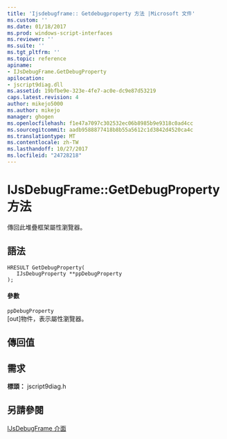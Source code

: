 ```yaml
---
title: 'Ijsdebugframe:: Getdebugproperty 方法 |Microsoft 文件'
ms.custom: ''
ms.date: 01/18/2017
ms.prod: windows-script-interfaces
ms.reviewer: ''
ms.suite: ''
ms.tgt_pltfrm: ''
ms.topic: reference
apiname:
- IJsDebugFrame.GetDebugProperty
apilocation:
- jscript9diag.dll
ms.assetid: 19bfbe9e-323e-4fe7-ac0e-dc9e87d53219
caps.latest.revision: 4
author: mikejo5000
ms.author: mikejo
manager: ghogen
ms.openlocfilehash: f1e47a7097c302532ec06b8985b9e9318c0ad4cc
ms.sourcegitcommit: aadb9588877418b8b55a5612c1d3842d4520ca4c
ms.translationtype: MT
ms.contentlocale: zh-TW
ms.lasthandoff: 10/27/2017
ms.locfileid: "24728218"
---
```

# <a name="ijsdebugframegetdebugproperty-method"></a>IJsDebugFrame::GetDebugProperty 方法
傳回此堆疊框架屬性瀏覽器。  
  
## <a name="syntax"></a>語法  
  
```  
HRESULT GetDebugProperty(  
   IJsDebugProperty **ppDebugProperty  
);  
```  
  
#### <a name="parameters"></a>參數  
 `ppDebugProperty`  
 [out]物件，表示屬性瀏覽器。  
  
## <a name="return-value"></a>傳回值  
  
## <a name="requirements"></a>需求  
 **標頭：** jscript9diag.h  
  
## <a name="see-also"></a>另請參閱  
 [IJsDebugFrame 介面](../../winscript/reference/ijsdebugframe-interface.md)